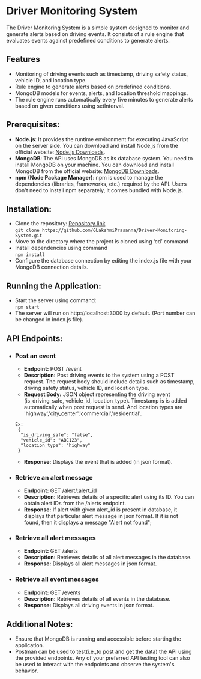 # Driver Monitoring System
The Driver Monitoring System is a simple system designed to monitor and generate alerts based on driving events. It consists of a rule engine that evaluates events against predefined conditions to generate alerts.
## Features
- Monitoring of driving events such as timestamp, driving safety status, vehicle ID, and location type.
- Rule engine to generate alerts based on predefined conditions.
- MongoDB models for events, alerts, and location threshold mappings.
- The rule engine runs automatically every five minutes to generate alerts based on given conditions using setInterval.
## Prerequisites:
- **Node.js**: It provides the runtime environment for executing JavaScript on the server side. You can download and install Node.js from the official website: [Node.js Downloads](https://nodejs.org/en/download/).
- **MongoDB**: The API uses MongoDB as its database system. You need to install MongoDB on your machine. You can download and install MongoDB from the official website: [MongoDB Downloads](https://www.mongodb.com/try/download/community).
- **npm (Node Package Manager)**: npm is used to manage the dependencies (libraries, frameworks, etc.) required by the API. Users don't need to install npm separately, it comes bundled with Node.js.
## Installation:
- Clone the repository: [Repository link](https://github.com/GLakshmiPrasanna/Driver-Monitoring-System)
<br>`git clone https://github.com/GLakshmiPrasanna/Driver-Monitoring-System.git`
- Move to the directory where the project is cloned using ‘cd’ command
- Install dependencies using command
<br>`npm install`
- Configure the database connection by editing the index.js file with your MongoDB connection details.
## Running the Application:
- Start the server using command:
<br>`npm start`
- The server will run on http://localhost:3000 by default. (Port number can be changed in index.js file).

## API Endpoints:
- ### Post an event
  - **Endpoint:** POST /event
  - **Description:** Post driving events to the system using a POST request. The request body should include details such as timestamp, driving safety status, vehicle ID, and location type.
  - **Request Body:** JSON object representing the driving event (is_driving_safe, vehicle_id, location_type). Timestamp is is added automatically when post request is send.
    And location types are 'highway','city_center','commercial','residential'.
  ```
  Ex:
   {
    "is_driving_safe": "false",
    "vehicle_id": "ABC123",
    "location_type": "highway"
   }
  ```
  - **Response:** Displays the event that is added (in json format). 
- ### Retrieve an alert message
  - **Endpoint:** GET /alert/:alert_id
  - **Description:** Retrieves details of a specific alert using its ID. You can obtain alert IDs from the /alerts endpoint.
  - **Response:** If alert with given alert_id is present in database, it displays that particular alert message in json format. If it is not found, then it displays a message "Alert not found";
- ### Retrieve all alert messages
  - **Endpoint:** GET /alerts
  - **Description:** Retrieves details of all alert messages in the database.
  - **Response:** Displays all alert messages in json format.
- ### Retrieve all event messages
  - **Endpoint:** GET /events
  - **Description:** Retrieves details of all events in the database.
  - **Response:** Displays all driving events in json format.
## Additional Notes:
- Ensure that MongoDB is running and accessible before starting the application.
- Postman can be used to test(i.e.,to post and get the data) the API using the provided endpoints. Any of your preferred API testing tool can also be used to interact with the endpoints and observe the system's behavior.
